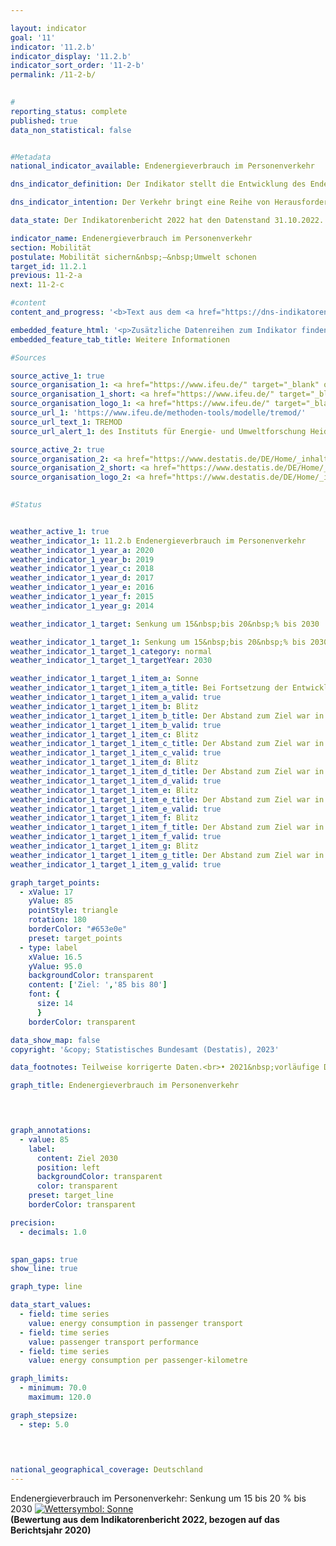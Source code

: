 ```yaml
---

layout: indicator        
goal: '11'        
indicator: '11.2.b'        
indicator_display: '11.2.b'        
indicator_sort_order: '11-2-b'        
permalink: /11-2-b/        
        

#
reporting_status: complete        
published: true        
data_non_statistical: false        


#Metadata        
national_indicator_available: Endenergieverbrauch im Personenverkehr        

dns_indicator_definition: Der Indikator stellt die Entwicklung des Endenergieverbrauchs durch die Beförderung von Personen mit der Bahn, im Luft- und Straßenverkehr (öffentlicher und Individualverkehr) im Inland dar.        

dns_indicator_intention: Der Verkehr bringt eine Reihe von Herausforderungen mit sich. So beeinträchtigen etwa Lärm und Luftschadstoffe die Lebensqualität insbesondere in Städten und verkehrsbedingte Emissionen tragen zum Klimawandel bei. Der Ausstoß von schädlichen Treibhausgasen (<abbr title="Treibhausgas" tabindex="0">THG</abbr>) steht im Zusammenhang mit der im Verkehr verbrauchten Energie.<br>Ziel ist es, den Endenergieverbrauch im Personenverkehr bis zum Jahr 2030&nbsp;um 15&nbsp;bis 20&nbsp;% zu senken.        

data_state: Der Indikatorenbericht 2022 hat den Datenstand 31.10.2022. Die Daten auf dieser Plattform werden regelmäßig aktualisiert, sodass online aktuellere Daten verfügbar sein können als im <a href="https://dns-indikatoren.de/publications_reports/">Indikatorenbericht 2022</a> veröffentlicht.        

indicator_name: Endenergieverbrauch im Personenverkehr        
section: Mobilität        
postulate: Mobilität sichern&nbsp;–&nbsp;Umwelt schonen        
target_id: 11.2.1        
previous: 11-2-a        
next: 11-2-c        

#content         
content_and_progress: '<b>Text aus dem <a href="https://dns-indikatoren.de/publications_reports/">Indikatorenbericht 2022&nbsp;</a></b><br><br>Die Daten zum Endenergieverbrauch im Inland werden der Transport-Emission-Model-(<abbr title="Transport Emission Model" tabindex="0">TREMOD</abbr>-)Datenbank des Instituts für Energie- und Umweltforschung (<abbr title="Institut für Energie- und Umweltforschung Heidelberg gGmbH" tabindex="0">ifeu</abbr>) entnommen. <abbr title="Transport Emission Model" tabindex="0">TREMOD</abbr> ist ein Modell zur Bewertung von Verkehrsemissionen. Die Daten enthalten die Kraftstoffverbräuche im Zusammenhang mit dem Personenverkehr innerhalb Deutschlands&nbsp;–&nbsp;unabhängig vom Ort der Betankung&nbsp;–&nbsp;nach dem Verbrauchskonzept. Endenergie bezeichnet dabei den direkt im Verkehr genutzten Teil der Energie, lässt also die Umwandlungsverluste während der Herstellung der Kraftstoffe sowie eventuelle Leitungsverluste unberücksichtigt.<br><br>Die Personenbeförderungsleistung gibt die Anzahl der zurückgelegten Personenkilometer an. Sie wird zur Berechnung des spezifischen Energieverbrauchs in diesem Sektor verwendet und stammt auch aus <abbr title="Transport Emission Model" tabindex="0">TREMOD</abbr>. Im Luftverkehr werden nur die Inlandsflüge (nationaler Luftverkehr) berücksichtigt. Internationale Flüge vom und in das Bundesgebiet bleiben unberücksichtigt. Auch die Personenbeförderung in der Schifffahrt wird nicht einbezogen.<br><br>27,2&nbsp;% des gesamten Endenergieverbrauches sind dem Verkehr zuzurechnen. Hieran hat der Personenverkehr einen Anteil von 65,3&nbsp;%<sup>1</sup>. Einsparungen beim Endenergieverbrauch im Personenverkehr wirken sich daher merklich auf den gesamten Energieverbrauch in Deutschland aus. Die Anzahl der Personenkilometer gibt Aufschluss darüber, inwieweit sich die Beförderungsleistung (Änderung der Fahrgast-/Fluggastzahlen je gefahrenen Kilometer) ändert. Ergänzend wird neben dem Endenergieverbrauch auch die Energieeffizienz im Personenverkehr, gemessen als Endenergieverbrauch je Personenkilometer, betrachtet.<br><br>Im Zeitraum 2005&nbsp;bis 2020&nbsp;veringerte sich der Endenergieverbrauch im Personenverkehr insgesamt um 14,5&nbsp;% und entwickelte sich damit aktuell in die richtige Richtung zu seinem Ziel in der Deutschen Nachhaltigkeitsstrategie.<br><br>Auch die Anzahl der zurückgelegten Personenkilometer zwischen 2005&nbsp;und 2020&nbsp;verringerte sich um 14,3&nbsp;%, sodass der Energieverbrauch je Personenkilometer im gleichen Zeitraum, bezogen auf alle Verkehrsträger, nur geringfügig um 0,2&nbsp;% auf 1,63&nbsp;Megajoule pro Personenkilometer<sup>2</sup> anstieg. Somit konnte die Effizienz im Personenverkehr nicht gesteigert werden. Dies liegt hauptsächlich an der <abbr title="Coronavirus SARS-CoV-2" tabindex="0">COVID-19</abbr>-Pandemie, durch die die Mobilität der Menschen stark eingeschränkt war. Sowohl bei den Eisenbahnen als auch im Straßen- und Luftverkehr verringerten sich der Energieverbrauch und die Beförderungsleistung. Dies führte zu einer geringen Effizienzsteigerung im Straßenverkehr um 1,1&nbsp;%, während die Effizienz bei den Eisenbahnen um 13,7&nbsp;% und im Luftverkehr um 56,7&nbsp;% sank. Dieser Effizienzrückgang im Eisenbahn- und Luftverkehr ist auf die geringere Auslastung von Zügen und Flugzeugen durch die <abbr title="Coronavirus SARS-CoV-2" tabindex="0">COVID-19</abbr>-Pandemie zurückzuführen.<br><br>Der motorisierte Individualverkehr mit <abbr title="Personenkraftwagen" tabindex="0">Pkw</abbr> und Zweirädern hatte im Jahr 2020&nbsp;einen Anteil von 86,1&nbsp;% an der gesamten Personenbeförderungsleistung. Im Jahr 2019&nbsp;lag dieser bei 80,3&nbsp;%. Er lässt sich in verschiedene Kategorien unterteilen. Der Berufsverkehr (Pendler- und Geschäftsfahrten) hatte im Jahr 2019&nbsp;(aktuellere Daten lagen bei Redaktionsschluss noch nicht vor) mit 36,6&nbsp;% den größten Anteil, gefolgt vom Freizeitverkehr mit 30,9&nbsp;%. Der Einkaufsverkehr hatte einen Anteil von 17,5&nbsp;%. Die verschiedenen Fahrtzwecke haben sich seit 2005&nbsp;unterschiedlich entwickelt. Insbesondere die beruflich bedingten Fahrten haben deutlich zugenommen (+&nbsp;19,0&nbsp;%), während die Fahrten für Freizeit (– 8,9&nbsp;%) und Einkauf (– 2,1&nbsp;%) abgenommen haben.<br><br><small><sup>1</sup>Die Summe der Anteile von Güterverkehr (Indikator <a href="https://dns-indikatoren.de/11-2-a">11.2.a</a>) und Personenverkehr (Indikator 11.2.b.) am gesamten Endenergieverbrauch durch den Verkehr ergeben zusammen nicht 100&nbsp;%. Diese Abweichung ist durch unterschiedliche Abgrenzungen der Energieverbräuche im Personen- und Güterverkehr (Inlandsverbrauch; Quelle: <abbr title="Transport Emission Model" tabindex="0">TREMOD</abbr>) und des gesamten Endenergieverbrauchs im Verkehr (Inlandsabsatz; Quelle: AG Energiebilanzen) bedingt.<br><br><sup>2</sup>Zur besseren Einordnung: Der Heizwert eines Liters Benzin entspricht 32&nbsp;Megajoule. Somit entspricht der Verbrauch von 1,63&nbsp;Megajoule pro Personenkilometer&nbsp;–&nbsp;hochgerechnet auf 100&nbsp;km&nbsp;–&nbsp;dem Energiegehalt von 5,1&nbsp;Litern Benzin.</small>'        

embedded_feature_html: '<p>Zusätzliche Datenreihen zum Indikator finden Sie <a href="https://dns-indikatoren.de/public/AddInfos/de/11_2_b.pdf" target="_blank" >hier</a>.</p><br><small>Hinweis: PDF-Dokumente können Sie sich (je nach Browsereinstellung) direkt in Ihrem Browser anzeigen lassen oder Sie laden das PDF-Dokument herunter und öffnen es mit einem PDF-Reader Ihrer Wahl. Eine Anleitung wie Sie für ausgewählte Browser die entsprechende Einstellung ändern können, finden Sie <a href="https://dns-indikatoren.de/guidance/">hier</a>.</small>'
embedded_feature_tab_title: Weitere Informationen        

#Sources        

source_active_1: true
source_organisation_1: <a href="https://www.ifeu.de/" target="_blank" onclick="return confirm_alert('des Instituts für Energie- und Umweltforschung Heidelberg gGmbH', 'De')">Institut für Energie- und Umweltforschung Heidelberg gGmbH</a>
source_organisation_1_short: <a href="https://www.ifeu.de/" target="_blank" onclick="return confirm_alert('des Instituts für Energie- und Umweltforschung Heidelberg gGmbH', 'De')">Institut für Energie- und Umweltforschung Heidelberg gGmbH</a>
source_organisation_logo_1: <a href="https://www.ifeu.de/" target="_blank" onclick="return confirm_alert('des Instituts für Energie- und Umweltforschung Heidelberg gGmbH', 'De')"><img src="https://dns-indikatoren.de/public/OrgImgDe/ifeu.png" alt="Institut für Energie- und Umweltforschung Heidelberg gGmbH" title=" Klicken Sie hier um zur Homepage der Organisation Institut für Energie- und Umweltforschung Heidelberg gGmbH zu gelangen." style="height:60px; width:148px; border:transparent"/></a>
source_url_1: 'https://www.ifeu.de/methoden-tools/modelle/tremod/'
source_url_text_1: TREMOD
source_url_alert_1: des Instituts für Energie- und Umweltforschung Heidelberg gGmbH

source_active_2: true
source_organisation_2: <a href="https://www.destatis.de/DE/Home/_inhalt.html" target="_blank">Statistisches Bundesamt</a>
source_organisation_2_short: <a href="https://www.destatis.de/DE/Home/_inhalt.html" target="_blank">Statistisches Bundesamt</a>
source_organisation_logo_2: <a href="https://www.destatis.de/DE/Home/_inhalt.html" target="_blank"><img src="https://dns-indikatoren.de/public/OrgImgDe/destatis.png" alt="Statistisches Bundesamt" title=" Klicken Sie hier um zur Homepage der Organisation Statistisches Bundesamt zu gelangen." style="height:60px; width:148px; border:transparent"/></a>
        

#Status        


weather_active_1: true
weather_indicator_1: 11.2.b Endenergieverbrauch im Personenverkehr
weather_indicator_1_year_a: 2020
weather_indicator_1_year_b: 2019
weather_indicator_1_year_c: 2018
weather_indicator_1_year_d: 2017
weather_indicator_1_year_e: 2016
weather_indicator_1_year_f: 2015
weather_indicator_1_year_g: 2014

weather_indicator_1_target: Senkung um 15&nbsp;bis 20&nbsp;% bis 2030

weather_indicator_1_target_1: Senkung um 15&nbsp;bis 20&nbsp;% bis 2030
weather_indicator_1_target_1_category: normal
weather_indicator_1_target_1_targetYear: 2030

weather_indicator_1_target_1_item_a: Sonne
weather_indicator_1_target_1_item_a_title: Bei Fortsetzung der Entwicklung aus 2020 wäre der Zielwert erreicht oder um weniger als 5&nbsp;% der Differenz zwischen Zielwert und dem Wert aus 2020 verfehlt worden.
weather_indicator_1_target_1_item_a_valid: true
weather_indicator_1_target_1_item_b: Blitz
weather_indicator_1_target_1_item_b_title: Der Abstand zum Ziel war in 2019 konstant hoch oder hat sich vergrößert. Der Indikator entwickelte sich also nicht in die gewünschte Richtung.
weather_indicator_1_target_1_item_b_valid: true
weather_indicator_1_target_1_item_c: Blitz
weather_indicator_1_target_1_item_c_title: Der Abstand zum Ziel war in 2018 konstant hoch oder hat sich vergrößert. Der Indikator entwickelte sich also nicht in die gewünschte Richtung.
weather_indicator_1_target_1_item_c_valid: true
weather_indicator_1_target_1_item_d: Blitz
weather_indicator_1_target_1_item_d_title: Der Abstand zum Ziel war in 2017 konstant hoch oder hat sich vergrößert. Der Indikator entwickelte sich also nicht in die gewünschte Richtung.
weather_indicator_1_target_1_item_d_valid: true
weather_indicator_1_target_1_item_e: Blitz
weather_indicator_1_target_1_item_e_title: Der Abstand zum Ziel war in 2016 konstant hoch oder hat sich vergrößert. Der Indikator entwickelte sich also nicht in die gewünschte Richtung.
weather_indicator_1_target_1_item_e_valid: true
weather_indicator_1_target_1_item_f: Blitz
weather_indicator_1_target_1_item_f_title: Der Abstand zum Ziel war in 2015 konstant hoch oder hat sich vergrößert. Der Indikator entwickelte sich also nicht in die gewünschte Richtung.
weather_indicator_1_target_1_item_f_valid: true
weather_indicator_1_target_1_item_g: Blitz
weather_indicator_1_target_1_item_g_title: Der Abstand zum Ziel war in 2014 konstant hoch oder hat sich vergrößert. Der Indikator entwickelte sich also nicht in die gewünschte Richtung.
weather_indicator_1_target_1_item_g_valid: true        

graph_target_points:
  - xValue: 17
    yValue: 85
    pointStyle: triangle
    rotation: 180
    borderColor: "#653e0e"
    preset: target_points
  - type: label
    xValue: 16.5
    yValue: 95.0
    backgroundColor: transparent
    content: ['Ziel: ','85 bis 80']
    font: {
      size: 14
      }
    borderColor: transparent        

data_show_map: false        
copyright: '&copy; Statistisches Bundesamt (Destatis), 2023'        

data_footnotes: Teilweise korrigerte Daten.<br>• 2021&nbsp;vorläufige Daten.        

graph_title: Endenergieverbrauch im Personenverkehr        

        


graph_annotations:
  - value: 85
    label:
      content: Ziel 2030
      position: left
      backgroundColor: transparent
      color: transparent
    preset: target_line
    borderColor: transparent        

precision: 
  - decimals: 1.0
            

span_gaps: true        
show_line: true        

graph_type: line        

data_start_values: 
  - field: time series
    value: energy consumption in passenger transport
  - field: time series
    value: passenger transport performance
  - field: time series
    value: energy consumption per passenger-kilometre        

graph_limits: 
  - minimum: 70.0
    maximum: 120.0        

graph_stepsize: 
  - step: 5.0
            

                        

national_geographical_coverage: Deutschland                
---
```



<div>
  <div class="my-header">
    <label class="default">Endenergieverbrauch im Personenverkehr: Senkung um 15&nbsp;bis 20&nbsp;% bis 2030
      <a href="https://dns-indikatoren.de/status"><img src="https://sdg-indikatoren.de/public/Wettersymbole/Sonne.png" title="Bei Fortsetzung der Entwicklung aus 2020 wäre der Zielwert erreicht oder um weniger als 5&nbsp;% der Differenz zwischen Zielwert und dem Wert aus 2020 verfehlt worden." alt="Wettersymbol: Sonne"/>
      </a>
    </label>
  </div>
</div>
<div class="my-header-note">
  <label class="default"><b>(Bewertung aus dem Indikatorenbericht 2022, bezogen auf das Berichtsjahr 2020)
  </b></label>
</div>